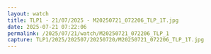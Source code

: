 ```yaml
---
layout: watch
title: TLP1 - 21/07/2025 - M20250721_072206_TLP_1T.jpg
date: 2025-07-21 07:22:06
permalink: /2025/07/21/watch/M20250721_072206_TLP_1
capture: TLP1/2025/202507/20250720/M20250721_072206_TLP_1T.jpg
---
```

